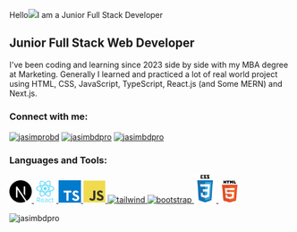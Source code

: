 Hello![](https://user-images.githubusercontent.com/18350557/176309783-0785949b-9127-417c-8b55-ab5a4333674e.gif)I am a Junior Full Stack Developer

## Junior Full Stack Web Developer

I've been coding and learning since 2023 side by side with my MBA degree at Marketing. Generally I learned and practiced a lot of real world project using HTML, CSS, JavaScript, TypeScript, React.js (and Some MERN) and Next.js.

<h3 align="left">Connect with me:</h3>
<p align="left">
<a href="https://fb.com/jasimprobd" target="blank">
  <img align="center" src="https://raw.githubusercontent.com/rahuldkjain/github-profile-readme-generator/master/src/images/icons/Social/facebook.svg" alt="jasimprobd" height="30" width="40" /></a>
<a href="https://instagram.com/jasimbdpro" target="blank">
  <img align="center" src="https://raw.githubusercontent.com/rahuldkjain/github-profile-readme-generator/master/src/images/icons/Social/instagram.svg" alt="jasimbdpro" height="30" width="40" /></a>
<a href="https://www.behance.net/jasimbdpro" target="blank">
<img   align="center" src="https://raw.githubusercontent.com/rahuldkjain/github-profile-readme-generator/master/src/images/icons/Social/behance.svg" alt="jasimbdpro" height="30" width="40" /></a>
</p>

<h3 align="left">Languages and Tools:</h3>
<p align="left">

<a href="https://nextjs.org/" target="_blank" rel="noreferrer">
<img   width="40" src="https://raw.githubusercontent.com/jasimbdpro/github-as-a-cdn/main/uploads/nextjs.svg" alt="Next Logo"> </a>

<a href="https://reactjs.org/" target="_blank" rel="noreferrer">
<img   src="https://raw.githubusercontent.com/devicons/devicon/master/icons/react/react-original-wordmark.svg" alt="react" width="40" height="40"/> </a>

<a href="https://www.typescriptlang.org/" target="_blank" rel="noreferrer">
<img   src="https://raw.githubusercontent.com/jasimbdpro/github-as-a-cdn/main/uploads/typescript-icon.svg" alt="typescript" width="40" height="40"/> </a>

<a href="https://developer.mozilla.org/en-US/docs/Web/JavaScript" target="_blank" rel="noreferrer">
<img   src="https://raw.githubusercontent.com/devicons/devicon/master/icons/javascript/javascript-original.svg" alt="javascript" width="40" height="40"/> </a>

<a href="https://tailwindcss.com/" target="_blank" rel="noreferrer">
<img   src="https://www.vectorlogo.zone/logos/tailwindcss/tailwindcss-icon.svg" alt="tailwind" width="40" height="40"/> </a>

<a href="https://getbootstrap.com" target="_blank" rel="noreferrer">
   <img   src="https://upload.wikimedia.org/wikipedia/commons/b/b2/Bootstrap_logo.svg" alt="bootstrap" width="40" height="40"/> </a> 
   
   <a href="https://www.w3schools.com/css/" target="_blank" rel="noreferrer">
<img   src="https://raw.githubusercontent.com/devicons/devicon/master/icons/css3/css3-original-wordmark.svg" alt="css3" width="40" height="50"/> </a>

<a href="https://www.w3.org/html/" target="_blank" rel="noreferrer">
<img   src="https://raw.githubusercontent.com/devicons/devicon/master/icons/html5/html5-original-wordmark.svg" alt="html5" width="40" height="40"/> </a>
</p>

<p>
 <img align="center" src="https://github-readme-stats.vercel.app/api/top-langs?username=jasimbdpro&show_icons=true&locale=en&layout=compact" alt="jasimbdpro" />
</p>

